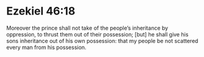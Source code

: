 # Ezekiel 46:18

Moreover the prince shall not take of the people’s inheritance by oppression, to thrust them out of their possession; [but] he shall give his sons inheritance out of his own possession: that my people be not scattered every man from his possession.